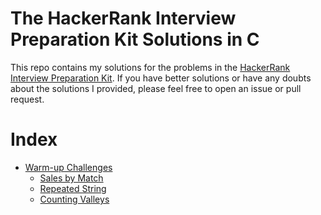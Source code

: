 # The HackerRank Interview Preparation Kit Solutions in C

This repo contains my solutions for the problems in the [HackerRank Interview Preparation Kit](https://www.hackerrank.com/interview/interview-preparation-kit). If you have better solutions or have any doubts about the solutions I provided, please feel free to open an issue or pull request.

# Index

- [Warm-up Challenges](./000%20-%20Warm-up%20Challenges/)
    - [Sales by Match](./000%20-%20Warm-up%20Challenges/001%20-%20Sales%20by%20Match/)
    - [Repeated String](./000%20-%20Warm-up%20Challenges/002%20-%20Repeated%20String/)
    - [Counting Valleys](./000%20-%20Warm-up%20Challenges/003%20-%20Counting%20Valleys/)